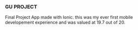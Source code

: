 ### GU PROJECT

Final Project App made with Ionic.
this was my ever first mobile developement experience and was valued at 19.7 out of 20.
